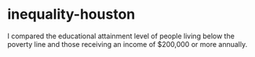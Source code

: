 # inequality-houston
I compared the educational attainment level of people living below the poverty line and those receiving an income of $200,000 or more annually.
